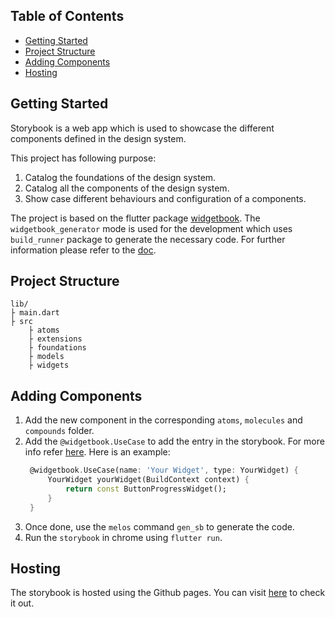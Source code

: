 ## Table of Contents

- [Getting Started](#getting-started)
- [Project Structure](#project-structure)
- [Adding Components](#adding-components)
- [Hosting](#hosting)

## Getting Started

Storybook is a web app which is used to showcase the different components defined in the design system.

This project has following purpose:
1. Catalog the foundations of the design system.
2. Catalog all the components of the design system.
3. Show case different behaviours and configuration of a components.

The project is based on the flutter package [widgetbook](https://pub.dev/packages/widgetbook). The `widgetbook_generator` mode is used for the development which uses `build_runner` package to generate the necessary code.
For further information please refer to the [doc](https://docs.widgetbook.io/getting-started/setup).

## Project Structure

```
lib/
├ main.dart
├ src
    ├ atoms
    ├ extensions
    ├ foundations
    ├ models
    ├ widgets
```

## Adding Components

1. Add the new component in the corresponding `atoms`, `molecules` and `compounds` folder.
2. Add the `@widgetbook.UseCase` to add the entry in the storybook. For more info refer [here](https://docs.widgetbook.io/getting-started/components).
   Here is an example:
   ```dart
    @widgetbook.UseCase(name: 'Your Widget', type: YourWidget) {
        YourWidget yourWidget(BuildContext context) {
            return const ButtonProgressWidget();
        }
    }  
   ```
3. Once done, use the `melos` command `gen_sb` to generate the code. 
4. Run the `storybook` in chrome using `flutter run`.

## Hosting

The storybook is hosted using the Github pages. You can visit [here](https://may-andro.github.io/dexquiz/) to check it out.